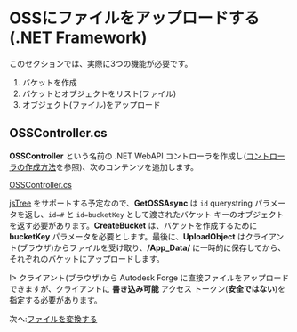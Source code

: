 # OSSにファイルをアップロードする(.NET Framework)

このセクションでは、実際に3つの機能が必要です。

1. バケットを作成
2. バケットとオブジェクトをリスト(ファイル)
3. オブジェクト(ファイル)をアップロード

## OSSController.cs

**OSSController** という名前の .NET WebAPI コントローラを作成し([コントローラの作成方法](/ja_jp/environment/setup/net_controller)を参照)、次のコンテンツを追加します。

[OSSController.cs](_snippets/viewmodels/net/OSSController.cs ':include :type=code csharp')

[jsTree](https://www.jstree.com/) をサポートする予定なので、**GetOSSAsync** は `id` querystring パラメータを返し、`id=#` と `id=bucketKey` として渡されたバケット キーのオブジェクトを返す必要があります。**CreateBucket** は、バケットを作成するために **bucketKey** パラメータを必要とします。最後に、**UploadObject** はクライアント(ブラウザ)からファイルを受け取り、**/App_Data/** に一時的に保存してから、それぞれのバケットにアップロードします。

!> クライアント(ブラウザ)から Autodesk Forge に直接ファイルをアップロードできますが、クライアントに **書き込み可能** アクセス トークン(**安全ではない**)を指定する必要があります。

次へ:[ファイルを変換する](/ja_jp/modelderivative/translate/)